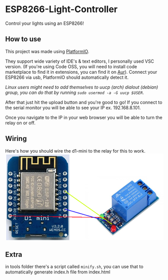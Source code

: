 # ESP8266-Light-Controller

Control your lights using an ESP8266!

## How to use
This project was made using [PlatformIO](https://platformio.org/install/integration).


 They support wide variety of IDE's & text editors, I personally used VSC version. (If you're using Code OSS, you will need to install code marketplace to find it in extensions, you can find it on [Aur](http://aur.archlinux.org/packages/code-marketplace)).
 Connect your ESP8266 via usb, PlatformIO should automatically detect it. 
 
 *Linux users might need to add themselves to uucp (arch) dialout (debian) group, you can do that by running `sudo usermod -a -G uucp $USER`*.

 After that just hit the upload button and you're good to go!
 If you connect to the serial monitor you will be able to see your IP ex. 192.168.8.101.

 Once you navigate to the IP in your web browser you will be able to turn the relay on or off.

 ## Wiring
 Here's how you should wire the d1-mini to the relay for this to work.
 ![image](/tools/wiring.png)

## Extra
in tools folder there's a script called `minify.sh`, you can use that to automatically generate index.h file from index.html